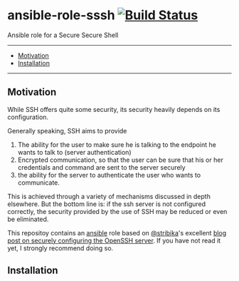 # ansible-role-sssh [![Build Status](https://travis-ci.org/mwmahlberg/ansible-role-sssh.svg?branch=master)](https://travis-ci.org/mwmahlberg/ansible-role-sssh)

Ansible role for a Secure Secure Shell

---
<!-- TOC START min:2 max:3 link:true update:true -->
- [Motivation](#motivation)
- [Installation](#installation)

<!-- TOC END -->
---

## Motivation

While SSH offers quite some security, its security heavily depends on its configuration.

Generally speaking, SSH aims to provide

1. The ability for the user to make sure he is talking to the endpoint he wants to talk to (server authentication)
2. Encrypted communication, so that the user can be sure that his or her credentials and command are sent to the server securely
3. the ability for the server to authenticate the user who wants to communicate.

This is achieved through a variety of mechanisms discussed in depth elsewhere. But the bottom line is: if the ssh server is not configured correctly, the security provided by the use of SSH may be reduced or even be eliminated.

This repositoy contains an [ansible][wp:ansible] role based on [@stribika][gh:stribika]'s excellent [blog post on securely configuring the OpenSSH server][gh:sssh]. If you have not read it yet, I strongly recommend doing so.

## Installation

<script src="https://asciinema.org/a/8KMZN2sPiSIfC29bqMqvBacFD.js" id="asciicast-8KMZN2sPiSIfC29bqMqvBacFD" async></script>



[wp:ansible]: https://en.wikipedia.org/wiki/Ansible_(software) "Wikipedia article on ansible"

[gh:stribika]: https://stribika.github.io

[gh:sssh]:https://stribika.github.io/2015/01/04/secure-secure-shell.html
